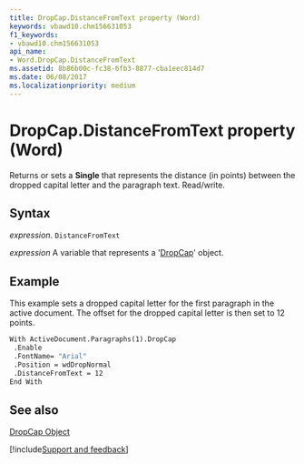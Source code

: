 ```yaml
---
title: DropCap.DistanceFromText property (Word)
keywords: vbawd10.chm156631053
f1_keywords:
- vbawd10.chm156631053
api_name:
- Word.DropCap.DistanceFromText
ms.assetid: 8b86b00c-fc38-6fb3-8877-cba1eec814d7
ms.date: 06/08/2017
ms.localizationpriority: medium
---
```



# DropCap.DistanceFromText property (Word)

Returns or sets a **Single** that represents the distance (in points) between the dropped capital letter and the paragraph text. Read/write.


## Syntax

_expression_. `DistanceFromText`

_expression_ A variable that represents a '[DropCap](Word.DropCap.md)' object.


## Example

This example sets a dropped capital letter for the first paragraph in the active document. The offset for the dropped capital letter is then set to 12 points.


```vb
With ActiveDocument.Paragraphs(1).DropCap 
 .Enable 
 .FontName= "Arial" 
 .Position = wdDropNormal 
 .DistanceFromText = 12 
End With
```


## See also


[DropCap Object](Word.DropCap.md)

[!include[Support and feedback](~/includes/feedback-boilerplate.md)]